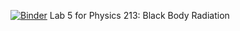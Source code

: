 [![Binder](https://mybinder.org/badge_logo.svg)](https://mybinder.org/v2/gh/benjaminaschultz/phsc_lab5/master?filepath=COBE%20%2B%20FIRAS%20CMB%20Spectrum.ipynb)
Lab 5 for Physics 213: Black Body Radiation
